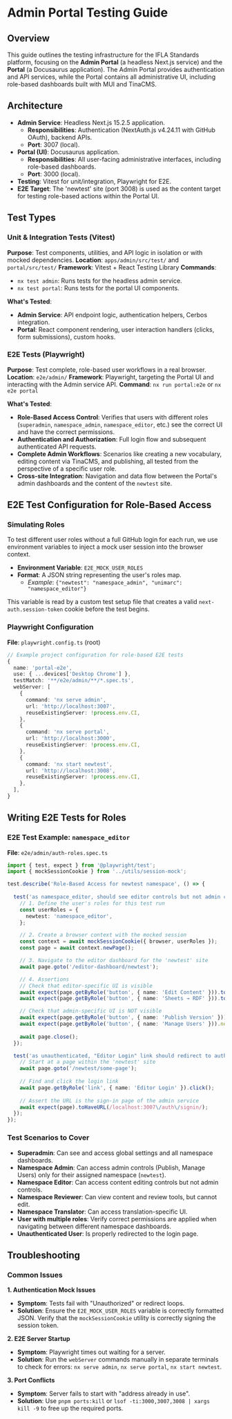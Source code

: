 # Admin Portal Testing Guide

## Overview

This guide outlines the testing infrastructure for the IFLA Standards platform, focusing on the **Admin Portal** (a headless Next.js service) and the **Portal** (a Docusaurus application). The Admin Portal provides authentication and API services, while the Portal contains all administrative UI, including role-based dashboards built with MUI and TinaCMS.

## Architecture

- **Admin Service**: Headless Next.js 15.2.5 application.
  - **Responsibilities**: Authentication (NextAuth.js v4.24.11 with GitHub OAuth), backend APIs.
  - **Port**: 3007 (local).
- **Portal (UI)**: Docusaurus application.
  - **Responsibilities**: All user-facing administrative interfaces, including role-based dashboards.
  - **Port**: 3000 (local).
- **Testing**: Vitest for unit/integration, Playwright for E2E.
- **E2E Target**: The 'newtest' site (port 3008) is used as the content target for testing role-based actions within the Portal UI.

## Test Types

### Unit & Integration Tests (Vitest)
**Purpose**: Test components, utilities, and API logic in isolation or with mocked dependencies.
**Location**: `apps/admin/src/test/` and `portal/src/test/`
**Framework**: Vitest + React Testing Library
**Commands**:
- `nx test admin`: Runs tests for the headless admin service.
- `nx test portal`: Runs tests for the portal UI components.

**What's Tested**:
- **Admin Service**: API endpoint logic, authentication helpers, Cerbos integration.
- **Portal**: React component rendering, user interaction handlers (clicks, form submissions), custom hooks.

### E2E Tests (Playwright)
**Purpose**: Test complete, role-based user workflows in a real browser.
**Location**: `e2e/admin/`
**Framework**: Playwright, targeting the Portal UI and interacting with the Admin service API.
**Command**: `nx run portal:e2e` or `nx e2e portal`

**What's Tested**:
- **Role-Based Access Control**: Verifies that users with different roles (`superadmin`, `namespace_admin`, `namespace_editor`, etc.) see the correct UI and have the correct permissions.
- **Authentication and Authorization**: Full login flow and subsequent authenticated API requests.
- **Complete Admin Workflows**: Scenarios like creating a new vocabulary, editing content via TinaCMS, and publishing, all tested from the perspective of a specific user role.
- **Cross-site Integration**: Navigation and data flow between the Portal's admin dashboards and the content of the `newtest` site.

## E2E Test Configuration for Role-Based Access

### Simulating Roles
To test different user roles without a full GitHub login for each run, we use environment variables to inject a mock user session into the browser context.

- **Environment Variable**: `E2E_MOCK_USER_ROLES`
- **Format**: A JSON string representing the user's roles map.
  - *Example*: `{"newtest": "namespace_admin", "unimarc": "namespace_editor"}`

This variable is read by a custom test setup file that creates a valid `next-auth.session-token` cookie before the test begins.

### Playwright Configuration
**File**: `playwright.config.ts` (root)

```typescript
// Example project configuration for role-based E2E tests
{
  name: 'portal-e2e',
  use: { ...devices['Desktop Chrome'] },
  testMatch: '**/e2e/admin/**/*.spec.ts',
  webServer: [
    {
      command: 'nx serve admin',
      url: 'http://localhost:3007',
      reuseExistingServer: !process.env.CI,
    },
    {
      command: 'nx serve portal',
      url: 'http://localhost:3000',
      reuseExistingServer: !process.env.CI,
    },
    {
      command: 'nx start newtest',
      url: 'http://localhost:3008',
      reuseExistingServer: !process.env.CI,
    },
  ],
}
```

## Writing E2E Tests for Roles

### E2E Test Example: `namespace_editor`
**File**: `e2e/admin/auth-roles.spec.ts`

```typescript
import { test, expect } from '@playwright/test';
import { mockSessionCookie } from '../utils/session-mock';

test.describe('Role-Based Access for newtest namespace', () => {
  
  test('as namespace_editor, should see editor controls but not admin controls', async ({ browser }) => {
    // 1. Define the user's roles for this test run
    const userRoles = {
      newtest: 'namespace_editor',
    };

    // 2. Create a browser context with the mocked session
    const context = await mockSessionCookie({ browser, userRoles });
    const page = await context.newPage();

    // 3. Navigate to the editor dashboard for the 'newtest' site
    await page.goto('/editor-dashboard/newtest');

    // 4. Assertions
    // Check that editor-specific UI is visible
    await expect(page.getByRole('button', { name: 'Edit Content' })).toBeVisible();
    await expect(page.getByRole('button', { name: 'Sheets → RDF' })).toBeVisible();

    // Check that admin-specific UI is NOT visible
    await expect(page.getByRole('button', { name: 'Publish Version' })).not.toBeVisible();
    await expect(page.getByRole('button', { name: 'Manage Users' })).not.toBeVisible();
    
    await page.close();
  });

  test('as unauthenticated, "Editor Login" link should redirect to auth', async ({ page }) => {
    // Start at a page within the 'newtest' site
    await page.goto('/newtest/some-page');
    
    // Find and click the login link
    await page.getByRole('link', { name: 'Editor Login' }).click();
    
    // Assert the URL is the sign-in page of the admin service
    await expect(page).toHaveURL(/localhost:3007\/auth\/signin/);
  });
});
```

### Test Scenarios to Cover
- **Superadmin**: Can see and access global settings and all namespace dashboards.
- **Namespace Admin**: Can access admin controls (Publish, Manage Users) only for their assigned namespace (`newtest`).
- **Namespace Editor**: Can access content editing controls but not admin controls.
- **Namespace Reviewer**: Can view content and review tools, but cannot edit.
- **Namespace Translator**: Can access translation-specific UI.
- **User with multiple roles**: Verify correct permissions are applied when navigating between different namespace dashboards.
- **Unauthenticated User**: Is properly redirected to the login page.

## Troubleshooting

### Common Issues

**1. Authentication Mock Issues**
- **Symptom**: Tests fail with "Unauthorized" or redirect loops.
- **Solution**: Ensure the `E2E_MOCK_USER_ROLES` variable is correctly formatted JSON. Verify that the `mockSessionCookie` utility is correctly signing the session token.

**2. E2E Server Startup**
- **Symptom**: Playwright times out waiting for a server.
- **Solution**: Run the `webServer` commands manually in separate terminals to check for errors: `nx serve admin`, `nx serve portal`, `nx start newtest`.

**3. Port Conflicts**
- **Symptom**: Server fails to start with "address already in use".
- **Solution**: Use `pnpm ports:kill` or `lsof -ti:3000,3007,3008 | xargs kill -9` to free up the required ports.
